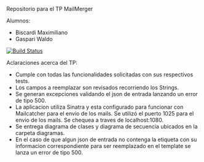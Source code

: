 Repositorio para el TP MailMerger

Alumnos: 

- Biscardi Maximiliano
- Gaspari Waldo



[![Build Status](https://travis-ci.org/WaldoGaspari/aydoo-2018-tp.svg?branch=master)](https://travis-ci.org/WaldoGaspari/aydoo-2018-tp)


Aclaraciones acerca del TP:

- Cumple con todas las funcionalidades solicitadas con sus respectivos tests.
- Los campos a reemplazar son revisados recorriendo los Strings.
- Se generan excepciones validando el json de entrada lanzando un error de tipo 500.
- La aplicacion utiliza Sinatra y esta configurado para funcionar con Mailcatcher para el envio de los mails. Se utilizó el puerto 1025 para el envio de los mails. Se chequea a traves de localhost:1080.
- Se entrega diagrama de clases y diagrama de secuencia ubicados en la carpeta diagramas.
- En el caso de que algun json de entrada no contenga la etiqueta con su informacion correspondiente para ser reemplazado en el template se lanza un error de tipo 500. 
